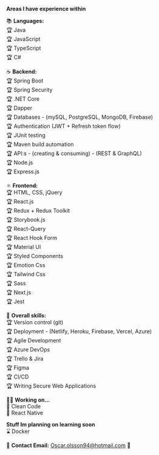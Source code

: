 
**Areas I have experience within**

:books: **Languages:**<br/>
:trophy: Java <br/>
:trophy: JavaScript <br/>
:trophy: TypeScript <br/>
:trophy: C# <br/>

:coffee: **Backend:**<br/>
:trophy: Spring Boot <br/>
:trophy: Spring Security <br/>
:trophy: .NET Core <br/>
:trophy: Dapper <br/>
:trophy: Databases - (mySQL, PostgreSQL, MongoDB, Firebase) <br/>
:trophy: Authentication (JWT + Refresh token flow) <br/>
:trophy: JUnit testing <br/>
:trophy: Maven build automation <br/>
:trophy: API:s - (creating & consuming) - (REST & GraphQL) <br/>
:trophy: Node.js <br/>
:trophy: Express.js <br/>

:atom_symbol: **Frontend:**<br/>
:trophy: HTML, CSS, jQuery <br/>
:trophy: React.js <br/>
:trophy: Redux + Redux Toolkit<br/>
:trophy: Storybook.js<br/>
:trophy: React-Query<br/>
:trophy: React Hook Form <br/>
:trophy: Material UI<br/>
:trophy: Styled Components <br/>
:trophy: Emotion Css <br/>
:trophy: Tailwind Css <br/>
:trophy: Sass <br/>
:trophy: Next.js <br/>
:trophy: Jest <br/>

:school_satchel: **Overall skills:**<br/>
:trophy: Version control (git) <br/>
:trophy: Deployment - (Netlify, Heroku, Firebase, Vercel, Azure) <br/>
:trophy: Agile Development <br/>
:trophy: Azure DevOps<br/>
:trophy: Trello & Jira <br/>
:trophy: Figma <br/>
:trophy: CI/CD <br/>
:trophy: Writing Secure Web Applications

:man_student: **Working on...** <br/>
🌱 Clean Code <br/>
🌱 React Native <br/>

**Stuff Im planning on learning soon** <br/>
:hourglass: Docker <br/>

:email: **Contact Email:** Oscar.olsson94@hotmail.com :email: <br/> <br/>
